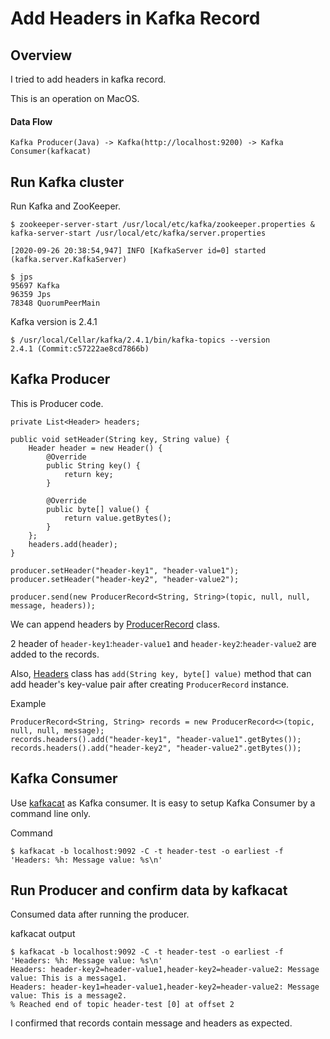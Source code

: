 Add Headers in Kafka Record
==

## Overview

I tried to add headers in kafka record.

This is an operation on MacOS.

#### Data Flow

`Kafka Producer(Java) -> Kafka(http://localhost:9200) -> Kafka Consumer(kafkacat)`


## Run Kafka cluster

Run Kafka and ZooKeeper.

```
$ zookeeper-server-start /usr/local/etc/kafka/zookeeper.properties & kafka-server-start /usr/local/etc/kafka/server.properties

[2020-09-26 20:38:54,947] INFO [KafkaServer id=0] started (kafka.server.KafkaServer)

$ jps
95697 Kafka
96359 Jps
78348 QuorumPeerMain
```

Kafka version is 2.4.1
```
$ /usr/local/Cellar/kafka/2.4.1/bin/kafka-topics --version
2.4.1 (Commit:c57222ae8cd7866b)
```

## Kafka Producer

This is Producer code.
```
private List<Header> headers;

public void setHeader(String key, String value) {
    Header header = new Header() {
        @Override
        public String key() {
            return key;
        }

        @Override
        public byte[] value() {
            return value.getBytes();
        }
    };
    headers.add(header);
}

producer.setHeader("header-key1", "header-value1");
producer.setHeader("header-key2", "header-value2");

producer.send(new ProducerRecord<String, String>(topic, null, null, message, headers));
```

We can append headers by [ProducerRecord](https://downloads.apache.org/kafka/2.4.1/javadoc/org/apache/kafka/clients/producer/ProducerRecord.html) class.

2 header of `header-key1`:`header-value1` and `header-key2`:`header-value2` are added to the records.

Also, [Headers](https://downloads.apache.org/kafka/2.4.1/javadoc/org/apache/kafka/common/header/Headers.html) class has `add(String key, byte[] value)` method that can add header's key-value pair after creating `ProducerRecord` instance.

Example
```
ProducerRecord<String, String> records = new ProducerRecord<>(topic, null, null, message);
records.headers().add("header-key1", "header-value1".getBytes());
records.headers().add("header-key2", "header-value2".getBytes());
```

## Kafka Consumer

Use [kafkacat](https://github.com/edenhill/kafkacat) as Kafka consumer. It is easy to setup Kafka Consumer by a command line only.

Command
```
$ kafkacat -b localhost:9092 -C -t header-test -o earliest -f 'Headers: %h: Message value: %s\n'
```


## Run Producer and confirm data by kafkacat

Consumed data after running the producer.

kafkacat output

```
$ kafkacat -b localhost:9092 -C -t header-test -o earliest -f 'Headers: %h: Message value: %s\n'
Headers: header-key2=header-value1,header-key2=header-value2: Message value: This is a message1.
Headers: header-key1=header-value1,header-key2=header-value2: Message value: This is a message2.
% Reached end of topic header-test [0] at offset 2
```

I confirmed that records contain message and headers as expected.